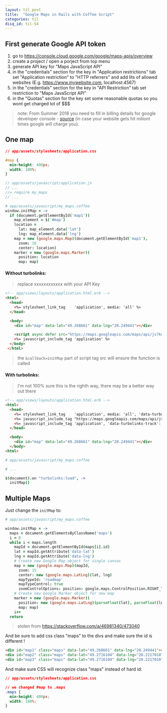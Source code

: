 ```yaml
---
layout: til_post
title:  "Google Maps in Rails with Coffee Script"
categories: til
disq_id: til-54
---
```


## First generate Google API token

1. go to <https://console.cloud.google.com/google/maps-apis/overview>
2. create a project / open a porject from top menu
3. generate API key for "Maps JavaScript API"
4. in the "credentials" section for the key in "Application restrictions" tab  set "Application
   restriction" to "HTTP referrers" and add lits of allowed websites
   (E.g. https://www.mywebsite.com, localhost:4567)
5. in the "credentials" section for the key in "API Restriction" tab  set 
   restriction to "Maps JavaScript API"
6. in the "Quotas" section for the key set some reasonable quotas so you
   wont get charged lot of $$$

> note: From Summer 2018 you need to fill in billing details for google
> developer console - [source](https://developers.google.com/maps/documentation/javascript/usage-and-billing) (in case your website gets hit miliont times google will charge you).

## One map

```css
// app/assets/stylesheets/application.css

#map {
  min-height: 400px;
  width: 100%;
}
```


```js
// app/assets/javascript/application.js
// ...
//= require my_maps
// ...
```

```coffee
# app/assets/javascript/my_maps.coffee
window.initMap = ->
  if (document.getElementById('map1'))
    map_element = $('#map')
    location =
      lat: map_element.data('lat')
      lng: map_element.data('lng')
    map = new (google.maps.Map)(document.getElementById('map1'),
      zoom: 16
      center: location)
    marker = new (google.maps.Marker)(
      position: location
      map: map)
```

#### Without turbolinks:

> replace xxxxxxxxxxxx with your API Key

```html
<!-- app/views/layouts/application.html.erb -->
<html>
  <head>
    <%= stylesheet_link_tag    'application', media: 'all' %>
  </head>

  <body>
    <div id="map" data-lat="49.268661" data-lng="20.249441"></div>

    <script async defer src="https://maps.googleapis.com/maps/api/js?key=xxxxxxxxxxxxxxxxxxxxxxxxxxxxxxxxxxxxxxx&callback=initMap" type="text/javascript"></script>
    <%= javascript_include_tag 'application' %>
  </body>
 </html>
```

> the `&callback=initMap` part of script tag src will ensure the function is
> called

#### With turbolinks:

> I'm not 100% sure this is the righth way, there may be a better way
> out there

```html
<!-- app/views/layouts/application.html.erb -->
<html>
  <head>
    <%= stylesheet_link_tag    'application', media: 'all', 'data-turbolinks-track': 'reload' %>
    <%= javascript_include_tag "https://maps.googleapis.com/maps/api/js?key=xxxxxxxxxxxxxxxxxxxxxxxxxxxxxxxxxxxxxxx", async: true, 'data-turbolinks-eval': false %>
    <%= javascript_include_tag 'application', 'data-turbolinks-track': 'reload' %>
  </head>

  <body>
    <div id="map" data-lat="49.268661" data-lng="20.249441"></div>
  </body>
<html>
```

```coffee
# app/assets/javascript/my_maps.coffee

# ...

$(document).on "turbolinks:load", ->
  initMap()
```


## Multiple Maps

Just change the `initMap` to:

```coffee
# app/assets/javascript/my_maps.coffee

window.initMap = ->
  maps = document.getElementsByClassName('maps')
  i = 0
  while i < maps.length
    mapId = document.getElementById(maps[i].id)
    lat = mapId.getAttribute('data-lat')
    lng = mapId.getAttribute('data-lng')
    # Create new Google Map object for single canvas
    map = new (google.maps.Map)(mapId,
      zoom: 15
      center: new (google.maps.LatLng)(lat, lng)
      mapTypeId: 'roadmap'
      mapTypeControl: true
      zoomControlOptions: position: google.maps.ControlPosition.RIGHT_TOP)
    # Create new Google Marker object for new map
    marker = new (google.maps.Marker)(
      position: new (google.maps.LatLng)(parseFloat(lat), parseFloat(lng))
      map: map)
    i++
  return
```

> stolen from <https://stackoverflow.com/a/46981340/473040>

And be sure to add css class "maps" to the divs and make sure the id is
different !

```html
<div id="map1" class="maps" data-lat="49.268661" data-lng="20.249441"></div>
<div id="map2" class="maps" data-lat="49.2716104" data-lng="20.2217018"></div>
<div id="map3" class="maps" data-lat="49.2716104" data-lng="20.2217018"></div>
```

And make sure CSS will recognize class "maps" instead of hard id:

```css
// app/assets/stylesheets/application.css

// we changed #map to .maps
.maps {
  min-height: 400px;
  width: 100%;
}
```



